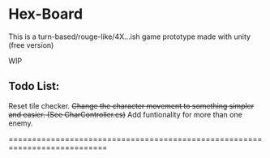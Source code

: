 Hex-Board
=========

This is a turn-based/rouge-like/4X...ish game prototype made with unity (free version) 

WIP

Todo List:
----------
	
Reset tile checker.
~~Change the character movement to something simpler and easier. (See CharController.cs)~~
Add funtionality for more than one enemy.

===========================================================================

 	 
 	 
 	 	
 	 
 	 
 	  
 
 	
